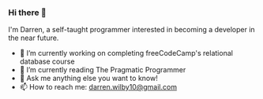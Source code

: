 ### Hi there 👋

I'm Darren, a self-taught programmer interested in becoming a developer in the near future.

- 🔭 I’m currently working on completing freeCodeCamp's relational database course
- 🌱 I’m currently reading The Pragmatic Programmer
- 💬 Ask me anything else you want to know!
- 📫 How to reach me: darren.wilby10@gmail.com




<!--
**Darren-Wilby/Darren-Wilby** is a ✨ _special_ ✨ repository because its `README.md` (this file) appears on your GitHub profile.

Here are some ideas to get you started:

- 🔭 I’m currently working on ...
- 🌱 I’m currently learning ...
- 👯 I’m looking to collaborate on ...
- 💬 Ask me anything you want to know!
- 📫 How to reach me: ...
- 😄 Pronouns: he/him
- ⚡ Fun fact: ...
-->
